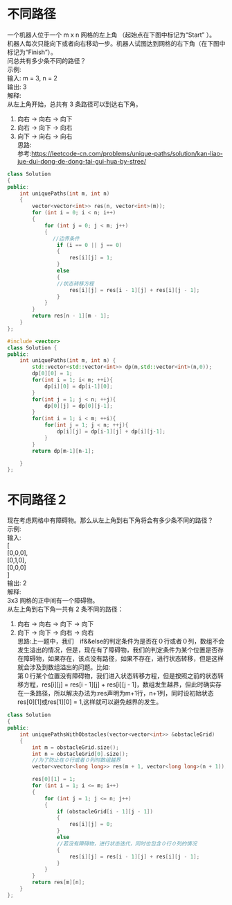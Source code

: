 # 不同路径

一个机器人位于一个 m x n 网格的左上角 （起始点在下图中标记为“Start” ）。<br>
机器人每次只能向下或者向右移动一步。机器人试图达到网格的右下角（在下图中标记为“Finish”）。<br>
问总共有多少条不同的路径？<br>
示例:<br>
输入: m = 3, n = 2 <br>
输出: 3 <br>
解释: <br>
从左上角开始，总共有 3 条路径可以到达右下角。<br>
1. 向右 -> 向右 -> 向下  <br>
2. 向右 -> 向下 -> 向右  <br>
3. 向下 -> 向右 -> 向右  <br>
思路:<br>
参考:https://leetcode-cn.com/problems/unique-paths/solution/kan-liao-jue-dui-dong-de-dong-tai-gui-hua-by-stree/ <br>

``` cpp
class Solution
{
public:
    int uniquePaths(int m, int n)
    {
        vector<vector<int>> res(n, vector<int>(m));
        for (int i = 0; i < n; i++)
        {
            for (int j = 0; j < m; j++)
            {
             　//边界条件
                if (i == 0 || j == 0)
                {
                    res[i][j] = 1;
                }
                else
                {
                //状态转移方程
                    res[i][j] = res[i - 1][j] + res[i][j - 1];
                }
            }
        }
        return res[n - 1][m - 1];
    }
};

#include <vector>
class Solution {
public:
    int uniquePaths(int m, int n) {
        std::vector<std::vector<int>> dp(m,std::vector<int>(n,0));
        dp[0][0] = 1;
        for(int i = 1; i< m; ++i){
            dp[i][0] = dp[i-1][0];
        }
        for(int j = 1; j < n; ++j){
            dp[0][j] = dp[0][j-1]; 
        }
        for(int i = 1; i < m; ++i){
            for(int j = 1; j < n; ++j){
                dp[i][j] = dp[i-1][j] + dp[i][j-1];
            }
        }
        return dp[m-1][n-1];

    }
};
```
# 不同路径２
现在考虑网格中有障碍物。那么从左上角到右下角将会有多少条不同的路径？<br>
示例:<br>
输入: <br>
[ <br>
  [0,0,0],<br>
  [0,1,0], <br>
  [0,0,0] <br>
] <br>
输出: 2 <br>
解释: <br>
3x3 网格的正中间有一个障碍物。<br>
从左上角到右下角一共有 2 条不同的路径：<br>
1. 向右 -> 向右 -> 向下 -> 向下  <br>
2. 向下 -> 向下 -> 向右 -> 向右 <br>
思路:上一题中，我们　if&&else的判定条件为是否在０行或者０列，数组不会发生溢出的情况，但是，现在有了障碍物，我们的判定条件为某个位置是否存在障碍物，如果存在，该点没有路径，如果不存在，进行状态转移，但是这样就会涉及到数组溢出的问题。比如:<br>
第０行某个位置没有障碍物，我们进入状态转移方程，但是按照之前的状态转移方程，res[i][j] = res[i - 1][j] + res[i][j - 1]，数组发生越界，但此时确实存在一条路径，所以解决办法为:res声明为m+1行，n+1列，同时设初始状态res[0][1]或res[1][0] = 1,这样就可以避免越界的发生。
```cpp
class Solution
{
public:
    int uniquePathsWithObstacles(vector<vector<int>> &obstacleGrid)
    {
        int m = obstacleGrid.size();
        int n = obstacleGrid[0].size();
        //为了防止在０行或者０列时数组越界
        vector<vector<long long>> res(m + 1, vector<long long>(n + 1));

        res[0][1] = 1;
        for (int i = 1; i <= m; i++)
        {
            for (int j = 1; j <= n; j++)
            {
                if (obstacleGrid[i - 1][j - 1])
                {
                    res[i][j] = 0;
                }
                else
                //若没有障碍物，进行状态迭代，同时也包含０行０列的情况
                {
                    res[i][j] = res[i - 1][j] + res[i][j - 1];
                }
            }
        }
        return res[m][n];
    }
};
```

